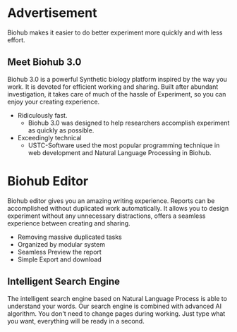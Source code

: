 # Advertisement

Biohub makes it easier to do better experiment more quickly and with less effort.

## Meet Biohub 3.0

Biohub 3.0 is a powerful Synthetic biology platform inspired by the way you work. It is devoted for efficient working and sharing. Built after abundant investigation, it takes care of much of the hassle of Experiment, so you can enjoy your creating experience.

- Ridiculously fast. 
  - Biohub 3.0 was designed to help researchers accomplish experiment as quickly as possible.
- Exceedingly technical
  - USTC-Software used the most popular programming technique in web development and Natural Language Processing in Biohub.

# Biohub Editor

Biohub editor gives you an amazing writing experience. Reports can be accomplished without duplicated work automatically. It allows you to design experiment without any unnecessary distractions, offers a seamless experience between creating and sharing.

- Removing massive duplicated tasks
- Organized by modular system
- Seamless Preview the report
- Simple Export and download



## Intelligent Search Engine

The intelligent search engine based on Natural Language Process is able to understand your words. Our search engine is combined with advanced AI algorithm. You don't need to change pages during working. Just type what you want, everything will be ready in a second. 